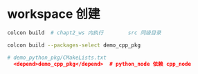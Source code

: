 # workspace 创建

```bash
colcon build  # chapt2_ws 内执行        src 同级目录

colcon build --packages-select demo_cpp_pkg
```

```cmake
# demo_python_pkg/CMakeLists.txt
  <depend>demo_cpp_pkg</depend>  # python_node 依赖 cpp_node
```